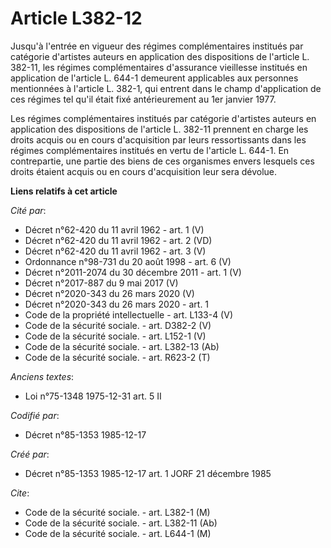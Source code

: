 # Article L382-12

Jusqu'à l'entrée en vigueur des régimes complémentaires institués par catégorie d'artistes auteurs en application des
dispositions de l'article L. 382-11, les régimes complémentaires d'assurance vieillesse institués en application de l'article
L. 644-1 demeurent applicables aux personnes mentionnées à l'article L. 382-1, qui entrent dans le champ d'application de ces
régimes tel qu'il était fixé antérieurement au 1er janvier 1977. 

Les régimes complémentaires institués par catégorie d'artistes auteurs en application des dispositions de l'article L. 382-11
prennent en charge les droits acquis ou en cours d'acquisition par leurs ressortissants dans les régimes complémentaires
institués en vertu de l'article L. 644-1. En contrepartie, une partie des biens de ces organismes envers lesquels ces droits
étaient acquis ou en cours d'acquisition leur sera dévolue.

**Liens relatifs à cet article**

_Cité par_:

  - Décret n°62-420 du 11 avril 1962 - art. 1 (V)
  - Décret n°62-420 du 11 avril 1962 - art. 2 (VD)
  - Décret n°62-420 du 11 avril 1962 - art. 3 (V)
  - Ordonnance n°98-731 du 20 août 1998 - art. 6 (V)
  - Décret n°2011-2074 du 30 décembre 2011 - art. 1 (V)
  - Décret n°2017-887 du 9 mai 2017 (V)
  - Décret n°2020-343 du 26 mars 2020 (V)
  - Décret n°2020-343 du 26 mars 2020 - art. 1
  - Code de la propriété intellectuelle - art. L133-4 (V)
  - Code de la sécurité sociale. - art. D382-2 (V)
  - Code de la sécurité sociale. - art. L152-1 (V)
  - Code de la sécurité sociale. - art. L382-13 (Ab)
  - Code de la sécurité sociale. - art. R623-2 (T)

_Anciens textes_:

  - Loi n°75-1348 1975-12-31 art. 5 II

_Codifié par_:

  - Décret n°85-1353 1985-12-17

_Créé par_:

  - Décret n°85-1353 1985-12-17 art. 1 JORF 21 décembre 1985

_Cite_:

  - Code de la sécurité sociale. - art. L382-1 (M)
  - Code de la sécurité sociale. - art. L382-11 (Ab)
  - Code de la sécurité sociale. - art. L644-1 (M)

